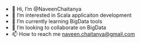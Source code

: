 - 👋 Hi, I’m @NaveenChaitanya
- 👀 I’m interested in Scala applicaiton development
- 🌱 I’m currently learning BigData tools
- 💞️ I’m looking to collaborate on BigData 
- 📫 How to reach me naveen.chaitanya@gmail.com

<!---
NaveenChaitanya/NaveenChaitanya is a ✨ special ✨ repository because its `README.md` (this file) appears on your GitHub profile.
You can click the Preview link to take a look at your changes.
--->
